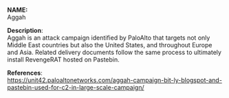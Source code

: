 **NAME:**  
Aggah  

**Description**:   
Aggah is an attack campaign identified by PaloAlto that targets not only Middle East countries but also the United States, and throughout Europe and Asia. Related delivery documents follow the same process to ultimately install RevengeRAT hosted on Pastebin.
  
**References**:  
https://unit42.paloaltonetworks.com/aggah-campaign-bit-ly-blogspot-and-pastebin-used-for-c2-in-large-scale-campaign/